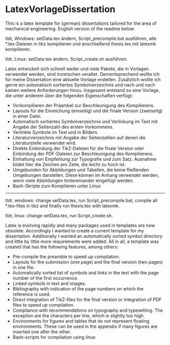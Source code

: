 # LatexVorlageDissertation
This is a latex template for (german) dissertations tailored for the area of mechanical engineering.
English version of the readme below.

tldr, Windows: setData.tex ändern, Script_precompile.bat ausführen, alle *.tex-Dateien in tikz kompilieren und anschließend thesis.tex mit latexmk kompilieren.

tldr, Linux: setData.tex ändern, Script_create.sh ausführen.

Latex entwickelt sich schnell weiter und viele Pakete, die in Vorlagen verwendet werden, sind inzwischen veraltet. Dementsprechend wollte ich für meine Dissertation eine aktuelle Vorlage erstellen. Zusätzlich wollte ich gerne ein automatisch sortiertes Symbolverzeichnis und nach und nach kamen weitere Anforderungen hinzu. Insgesamt entstand so eine Vorlage, die unter anderem über die folgenden Eigenschaften verfügt:

* Vorkompilieren der Präambel zur Beschleunigung des Kompilierens.
* Layouts für die Einreichung (einseitig) und die finale Version (zweiseitg) in einer Datei.
* Automatisch sortiertes Symbolverzeichnis und Verlinkung im Text mit Angabe der Seitenzahl des ersten Vorkommens.
* Verlinkte Symbole im Text und in Bildern.
* Literaturverzeichnis mit Angabe der Seitenzahlen auf denen die Literaturstelle verwendet wird.
* Direkte Einbindung der TikZ-Dateien für die finale Version oder Einbindung der PDF-Dateien zur Beschleunigung des Kompilierens.
* Einhaltung von Empfehlung zur Typografie und zum Satz. Ausnahme bildet hier die Zeichen pro Zeile, die leicht zu hoch ist.
* Umgebunden für Abbildungen und Tabellen, die keine fließenden Umgebungen darstellen. Diese können im Anhang verwendet werden, wenn viele Abbildungen hintereinander eingefügt werden.
* Bash-Skripte zum Kompilieren unter Linux

----

tldr, windows: change setData.tex, run Script_precompile.bat, compile all *.tex-files in tikz and finally run thesis.tex with latexmk.

tldr, linux: change setData.tex, run Script_create.sh.

Latex is evolving rapidly and many packages used in templates are now obsolete. Accordingly I wanted to create a current template for my dissertation. Additionally I wanted an automatically sorted symbol directory and little by little more requirements were added. All in all, a template was created that has the following features, among others:

* Pre-compile the preamble to speed up compilation.
* Layouts for the submission (one page) and the final version (two pages) in one file.
* Automatically sorted list of symbols and links in the text with the page number of the first occurrence.
* Linked symbols in text and images.
* Bibliography with indication of the page numbers on which the reference is used.
* Direct integration of TikZ-files for the final version or integration of PDF files to speed up compilation.
* Compliance with recommendations on typography and typesetting. The exception are the characters per line, which is slightly too high.
* Environments for figures and tables that do not represent floating environments. These can be used in the appendix if many figures are inserted one after the other.
* Bash-scripts for compilation using linux

